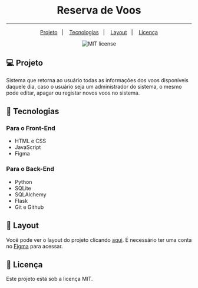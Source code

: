 <h1 align="center">Reserva de Voos</h1>

---
<p align="center">
  <a href="#computer-Projeto">Projeto</a>&nbsp;&nbsp;&nbsp;|&nbsp;&nbsp;&nbsp;
  <a href="#rocket-Tecnologias">Tecnologias</a>&nbsp;&nbsp;&nbsp;|&nbsp;&nbsp;&nbsp;
  <a href="#art-Layout">Layout</a>&nbsp;&nbsp;&nbsp;|&nbsp;&nbsp;&nbsp;
  <a href="#memo-Licença">Licença</a>
</p>

<p align="center"><img src="https://img.shields.io/bower/l/MI" alt="MIT license"></p>

## :computer: Projeto

Sistema que retorna ao usuário todas as informações dos voos disponíveis daquele dia, caso o usuário seja um administrador do sistema, o mesmo pode editar, apagar ou registar novos voos no sistema.

## :rocket: Tecnologias

### Para o Front-End
- HTML e CSS
- JavaScript
- Figma

### Para o Back-End
- Python
- SQLite
- SQLAlchemy
- Flask
- Git e Github

## :art: Layout

Você pode ver o layout do projeto clicando [aqui](https://www.figma.com/file/n54XCyc9gTtYrJoePwZlp4/PurpleVelvet?node-id=2%3A3&t=YDyKWHZPmOJ1grVb-0). É necessário ter uma conta no [Figma](https://figma.com) para acessar.

## :memo: Licença

Este projeto está sob a licença MIT.
